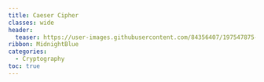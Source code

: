 ```yaml
---
title: Caeser Cipher
classes: wide
header:
  teaser: https://user-images.githubusercontent.com/84356407/197547875-fcb39ba1-2592-4ed3-8632-dbb66dd89b52.png
ribbon: MidnightBlue
categories:
  - Cryptography
toc: true
---
```

